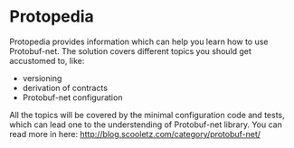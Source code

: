 Protopedia
==========

Protopedia provides information which can help you learn how to use Protobuf-net. The solution covers different topics you should get accustomed to, like:
- versioning
- derivation of contracts
- Protobuf-net configuration

All the topics will be covered by the minimal configuration code and tests, which can lead one to the understending of Protobuf-net library. You can read more in here: http://blog.scooletz.com/category/protobuf-net/
